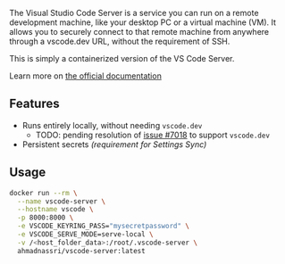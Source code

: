 
The Visual Studio Code Server is a service you can run on a remote development machine, like your desktop PC or a virtual machine (VM). It allows you to securely connect to that remote machine from anywhere through a vscode.dev URL, without the requirement of SSH.

This is simply a containerized version of the VS Code Server.

Learn more on [the official documentation](https://code.visualstudio.com/docs/remote/vscode-server)

## Features

<!-- markdownlint-capture -->
<!-- markdownlint-disable MD007 MD030 -->
- Runs entirely locally, without needing `vscode.dev`
  - TODO: pending resolution of [issue #7018](https://github.com/microsoft/vscode-remote-release/issues/7018) to support `vscode.dev`
- Persistent secrets _(requirement for Settings Sync)_
<!-- markdownlint-restore -->

## Usage

```bash
docker run --rm \
  --name vscode-server \
  --hostname vscode \
  -p 8000:8000 \
  -e VSCODE_KEYRING_PASS="mysecretpassword" \
  -e VSCODE_SERVE_MODE=serve-local \
  -v /<host_folder_data>:/root/.vscode-server \
  ahmadnassri/vscode-server:latest
```
